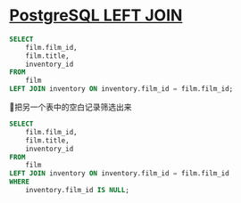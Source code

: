 # [PostgreSQL LEFT JOIN](http://www.postgresqltutorial.com/postgresql-left-join/)

```sql
SELECT
    film.film_id,
    film.title,
    inventory_id
FROM
    film
LEFT JOIN inventory ON inventory.film_id = film.film_id;
```

把另一个表中的空白记录筛选出来

```sql
SELECT
    film.film_id,
    film.title,
    inventory_id
FROM
    film
LEFT JOIN inventory ON inventory.film_id = film.film_id
WHERE
    inventory.film_id IS NULL;
```